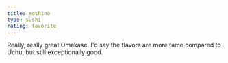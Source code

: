```yaml
---
title: Yoshino
type: sushi
rating: favorite
---
```

Really, really great Omakase. I'd say the flavors are more tame compared to Uchu, but still exceptionally good.
